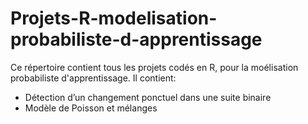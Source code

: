 # Projets-R-modelisation-probabiliste-d-apprentissage
Ce répertoire contient tous les projets codés en R, pour la moélisation probabiliste d'apprentissage. Il contient:

* Détection d’un changement ponctuel dans une suite binaire
* Modèle de Poisson et mélanges
